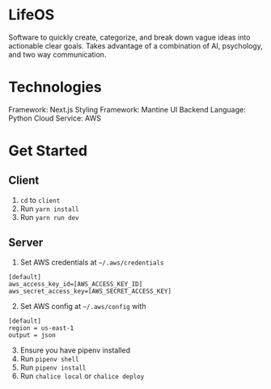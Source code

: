# LifeOS

Software to quickly create, categorize, and break down vague ideas into actionable clear goals. Takes advantage of a combination of AI, psychology, and two way communication.  

# Technologies

Framework: Next.js
Styling Framework: Mantine UI
Backend Language: Python
Cloud Service: AWS

# Get Started
## Client
1. `cd` to `client`
2. Run `yarn install`
3. Run `yarn run dev`

## Server
1. Set AWS credentials at `~/.aws/credentials`
```
[default]
aws_access_key_id=[AWS_ACCESS_KEY_ID]
aws_secret_access_key=[AWS_SECRET_ACCESS_KEY]
```
2. Set AWS config at `~/.aws/config` with 
```
[default]
region = us-east-1
output = json
```
3. Ensure you have pipenv installed
4. Run `pipenv shell`
5. Run `pipenv install`
6. Run `chalice local` or `chalice deploy` 
